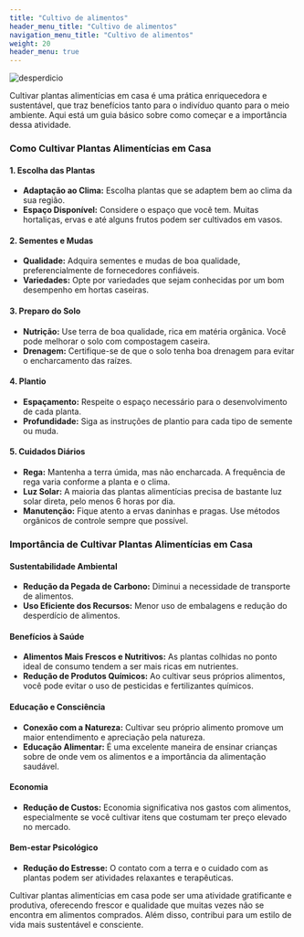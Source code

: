 ```yaml
---
title: "Cultivo de alimentos"
header_menu_title: "Cultivo de alimentos"
navigation_menu_title: "Cultivo de alimentos"
weight: 20
header_menu: true
---
```


![desperdicio](../../images/cultivo.png)


Cultivar plantas alimentícias em casa é uma prática enriquecedora e sustentável, que traz benefícios tanto para o indivíduo quanto para o meio ambiente. Aqui está um guia básico sobre como começar e a importância dessa atividade.

### Como Cultivar Plantas Alimentícias em Casa

#### 1. Escolha das Plantas
- **Adaptação ao Clima:** Escolha plantas que se adaptem bem ao clima da sua região.
- **Espaço Disponível:** Considere o espaço que você tem. Muitas hortaliças, ervas e até alguns frutos podem ser cultivados em vasos.

#### 2. Sementes e Mudas
- **Qualidade:** Adquira sementes e mudas de boa qualidade, preferencialmente de fornecedores confiáveis.
- **Variedades:** Opte por variedades que sejam conhecidas por um bom desempenho em hortas caseiras.

#### 3. Preparo do Solo
- **Nutrição:** Use terra de boa qualidade, rica em matéria orgânica. Você pode melhorar o solo com compostagem caseira.
- **Drenagem:** Certifique-se de que o solo tenha boa drenagem para evitar o encharcamento das raízes.

#### 4. Plantio
- **Espaçamento:** Respeite o espaço necessário para o desenvolvimento de cada planta.
- **Profundidade:** Siga as instruções de plantio para cada tipo de semente ou muda.

#### 5. Cuidados Diários
- **Rega:** Mantenha a terra úmida, mas não encharcada. A frequência de rega varia conforme a planta e o clima.
- **Luz Solar:** A maioria das plantas alimentícias precisa de bastante luz solar direta, pelo menos 6 horas por dia.
- **Manutenção:** Fique atento a ervas daninhas e pragas. Use métodos orgânicos de controle sempre que possível.

### Importância de Cultivar Plantas Alimentícias em Casa

#### Sustentabilidade Ambiental
- **Redução da Pegada de Carbono:** Diminui a necessidade de transporte de alimentos.
- **Uso Eficiente dos Recursos:** Menor uso de embalagens e redução do desperdício de alimentos.

#### Benefícios à Saúde
- **Alimentos Mais Frescos e Nutritivos:** As plantas colhidas no ponto ideal de consumo tendem a ser mais ricas em nutrientes.
- **Redução de Produtos Químicos:** Ao cultivar seus próprios alimentos, você pode evitar o uso de pesticidas e fertilizantes químicos.

#### Educação e Consciência
- **Conexão com a Natureza:** Cultivar seu próprio alimento promove um maior entendimento e apreciação pela natureza.
- **Educação Alimentar:** É uma excelente maneira de ensinar crianças sobre de onde vem os alimentos e a importância da alimentação saudável.

#### Economia
- **Redução de Custos:** Economia significativa nos gastos com alimentos, especialmente se você cultivar itens que costumam ter preço elevado no mercado.

#### Bem-estar Psicológico
- **Redução do Estresse:** O contato com a terra e o cuidado com as plantas podem ser atividades relaxantes e terapêuticas.

Cultivar plantas alimentícias em casa pode ser uma atividade gratificante e produtiva, oferecendo frescor e qualidade que muitas vezes não se encontra em alimentos comprados. Além disso, contribui para um estilo de vida mais sustentável e consciente.